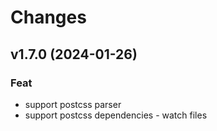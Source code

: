 # Changes

## v1.7.0 (2024-01-26)

### Feat

-   support postcss parser
-   support postcss dependencies - watch files

